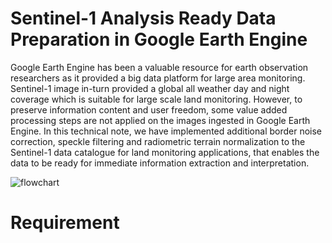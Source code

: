 # Sentinel-1 Analysis Ready Data Preparation in Google Earth Engine
Google Earth Engine has been a valuable resource for earth observation researchers as it provided a big data platform for large area monitoring. Sentinel-1 image in-turn provided a global all weather day and night coverage which is suitable for large scale land monitoring. However, to preserve information content and user freedom, some value added processing steps are not applied on the images ingested in Google Earth Engine. In this technical note, we have implemented additional border noise correction, speckle filtering and radiometric terrain normalization to the Sentinel-1 data catalogue for land monitoring applications, that enables the data to be ready for immediate information extraction and interpretation.

![flowchart](https://user-images.githubusercontent.com/48068921/113488349-ce8cdd00-94bd-11eb-8bc5-a72f0fc7ecc6.png)

# Requirement
